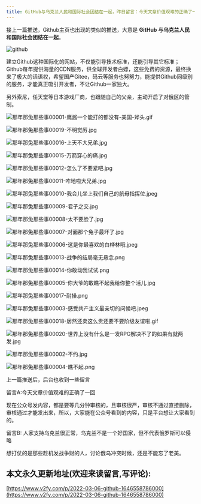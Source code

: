 ```yaml
---
title: GitHub与乌克兰人民和国际社会团结在一起，昨日留言：今天文章价值观难的正确了一回
---
```




接上一篇推送，Github主页也出现的类似的推送，大意是 **GitHub 与乌克兰人民和国际社会团结在一起**。

![github](https://cdn.fangyuanxiaozhan.com/assets/1646559387331epRa5DxE.png)

建立Github这种国际化的网站，不仅能引导技术标准，还能引导其它标准；Github每年提供海量的CDN服务，供全球开发者白嫖，这些免费的资源，最终换来了极大的话语权，希望国产Gitee，码云等服务也努努力，能提供Github同级别的服务，才能真正吸引开发者，不让Github一家独大。

另外索尼，任天堂等日本游戏厂商，也跟随自己的父亲，主动开启了对俄区的管制。

![那年那兔那些事00001-鹰酱一个能打的都没有-美国-斧头.gif](https://cdn.fangyuanxiaozhan.com/assets/1646558808749FFGPTkbm.gif)

![那年那兔那些事00019-不明觉厉.jpg](https://cdn.fangyuanxiaozhan.com/assets/1646558808689bRxP0NFJ.jpeg)

![那年那兔那些事00016-上天不大兄弟.jpg](https://cdn.fangyuanxiaozhan.com/assets/1646558808731AGM03BcE.jpeg)

![那年那兔那些事00015-万箭穿心的痛.jpg](https://cdn.fangyuanxiaozhan.com/assets/1646558808669bra5acQR.jpeg)

![那年那兔那些事00012-怎么了不要紧吧.jpg](https://cdn.fangyuanxiaozhan.com/assets/16465588087066mf6S6jk.jpeg)

![那年那兔那些事00011-咋地啦大兄弟.jpg](https://cdn.fangyuanxiaozhan.com/assets/1646558808768BAZZpBbR.jpeg)

![那年那兔那些事00010-我会儿坐上我们自己的航母指挥位.jpeg](https://cdn.fangyuanxiaozhan.com/assets/1646558808716hA1dG0n8.jpeg)

![那年那兔那些事00009-君子之交.jpg](https://cdn.fangyuanxiaozhan.com/assets/1646558808681Ea3Rem26.jpeg)

![那年那兔那些事00008-太不要脸了.jpg](https://cdn.fangyuanxiaozhan.com/assets/1646558808729Wp4JaZGM.jpeg)

![那年那兔那些事00007-对面那个兔子最坏了.jpg](https://cdn.fangyuanxiaozhan.com/assets/1646558808711MpQN0HSc.jpeg)

![那年那兔那些事00006-这是你最喜欢的白桦林哦.jpeg](https://cdn.fangyuanxiaozhan.com/assets/1646558808698QMeKsS0m.jpeg)

![那年那兔那些事00013-战争的结局毫无悬念.png](https://cdn.fangyuanxiaozhan.com/assets/1646558808704HjnxchQH.png)

![那年那兔那些事00014-你敢动我试试.png](https://cdn.fangyuanxiaozhan.com/assets/1646558808744RRa6bk2B.png)

![那年那兔那些事00005-你大爷的敢瞧不起我给你整个活儿.jpg](https://cdn.fangyuanxiaozhan.com/assets/1646558808733z0WHe7SH.jpeg)

![那年那兔那些事00017-耐操.png](https://cdn.fangyuanxiaozhan.com/assets/1646558808765m7trnGi7.png)

![那年那兔那些事00003-感受共产主义最亲切的问候吧.jpeg](https://cdn.fangyuanxiaozhan.com/assets/1646558808746BxxPdXKb.jpeg)

![那年那兔那些事00018-居然还卖这么贵还要不要阶级友谊啦.gif](https://cdn.fangyuanxiaozhan.com/assets/16465588090810e1dbw6T.gif)

![那年那兔那些事00020-世界上没有什么是一发RPG解决不了的如果有就两发.jpg](https://cdn.fangyuanxiaozhan.com/assets/16465588087731tbWfCZp.jpeg)

![那年那兔那些事00002-不约.jpg](https://cdn.fangyuanxiaozhan.com/assets/16465588087782Q1Xz80k.jpeg)

![那年那兔那些事00004-瞧不起.png](https://cdn.fangyuanxiaozhan.com/assets/16465588088893WjwBZ7y.png)

上一篇推送后，后台也收到一些留言

留言A:今天文章价值观难的正确了一回

现在公众号发内容，都是要等几分钟审核的，且审核很严，审核不通过直接删除，审核通过才能发出来，所以，大家能在公众号看到的内容，只是平台想让大家看到的。

留言B: 人家支持乌克兰很正常，乌克兰不是一个好国家，但不代表俄罗斯可以侵略

想打仗的是那些趁机发战争财的人，讨论俄乌冲突时候，还是不能忘了老美。



## 本文永久更新地址(欢迎来读留言,写评论):

[https://www.v2fy.com/p/2022-03-06-github-1646558786000](https://www.v2fy.com/p/2022-03-06-github-1646558786000)
